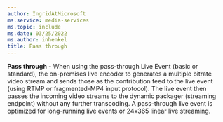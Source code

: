 ```yaml
---
author: IngridAtMicrosoft
ms.service: media-services
ms.topic: include
ms.date: 03/25/2022
ms.author: inhenkel
title: Pass through
---
```


**Pass through** - When using the pass-through Live Event (basic or standard), the on-premises live encoder to generates a multiple bitrate video stream and sends those as the contribution feed to the live event (using RTMP or fragmented-MP4 input protocol). The live event then passes the incoming video streams to the dynamic packager (streaming endpoint) without any further transcoding. A pass-through live event is optimized for long-running live events or 24x365 linear live streaming.
